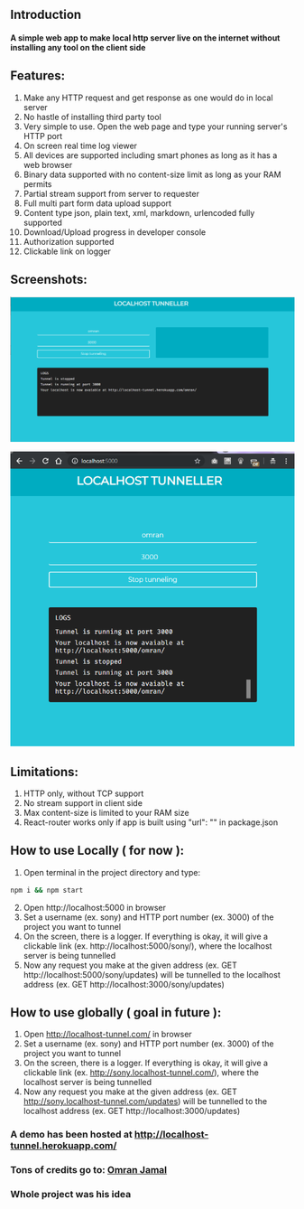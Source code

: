 ## Introduction
#### A simple web app to make local http server live on the internet without installing any tool on the client side

## Features:
1. Make any HTTP request and get response as one would do in local server
2. No hastle of installing third party tool
3. Very simple to use. Open the web page and type your running server's HTTP port
4. On screen real time log viewer
5. All devices are supported including smart phones as long as it has a web browser
6. Binary data supported with no content-size limit as long as your RAM permits
7. Partial stream support from server to requester
8. Full multi part form data upload support
9. Content type json, plain text, xml, markdown, urlencoded fully supported
10. Download/Upload progress in developer console
11. Authorization supported
12. Clickable link on logger

## Screenshots:

![SS1](./views/screenshots/omran-desktop-heroku.png?raw=true "Desktop Version Hosted on Heroku")

![SS2](./views/screenshots/screenshot-chrome-local.png?raw=true "Desktop Version MD Hosted on Localhost")

## Limitations:
1. HTTP only, without TCP support
2. No stream support in client side
3. Max content-size is limited to your RAM size
4. React-router works only if app is built using "url": "<tunnel-url>" in package.json

## How to use Locally ( for now ):
1. Open terminal in the project directory and type:
```bash
npm i && npm start
```
2. Open http://localhost:5000 in browser
3. Set a username (ex. sony) and HTTP port number (ex. 3000) of the project you want to tunnel
4. On the screen, there is a logger. If everything is okay, it will give a clickable link (ex. http://localhost:5000/sony/), where the localhost server is being tunnelled
5. Now any request you make at the given address (ex. GET http://localhost:5000/sony/updates) will be tunnelled to the localhost address (ex. GET http://localhost:3000/sony/updates)


## How to use globally ( goal in future ):
1. Open http://localhost-tunnel.com/ in browser
2. Set a username (ex. sony) and HTTP port number (ex. 3000) of the project you want to tunnel
3. On the screen, there is a logger. If everything is okay, it will give a clickable link (ex. http://sony.localhost-tunnel.com/), where the localhost server is being tunnelled
4. Now any request you make at the given address (ex. GET http://sony.localhost-tunnel.com/updates) will be tunnelled to the localhost address (ex. GET http://localhost:3000/updates)

### A demo has been hosted at http://localhost-tunnel.herokuapp.com/

### Tons of credits go to: [Omran Jamal](https://github.com/omranjamal)
### Whole project was his idea